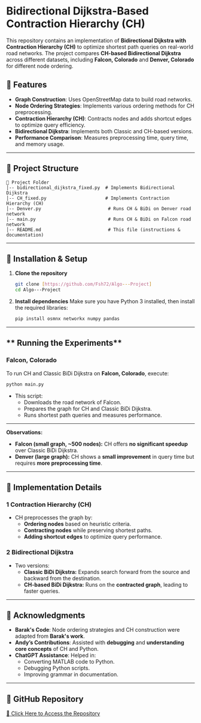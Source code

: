 # **Bidirectional Dijkstra-Based Contraction Hierarchy (CH)**
This repository contains an implementation of **Bidirectional Dijkstra with Contraction Hierarchy (CH)** to optimize shortest path queries on real-world road networks. 
The project compares **CH-based Bidirectional Dijkstra** across different datasets, including **Falcon, Colorado** and **Denver, Colorado** for different node ordering.

## **📌 Features**
- **Graph Construction**: Uses OpenStreetMap data to build road networks.
- **Node Ordering Strategies**: Implements various ordering methods for CH preprocessing.
- **Contraction Hierarchy (CH)**: Contracts nodes and adds shortcut edges to optimize query efficiency.
- **Bidirectional Dijkstra**: Implements both Classic and CH-based versions.
- **Performance Comparison**: Measures preprocessing time, query time, and memory usage.

---

## **📂 Project Structure**
```
📁 Project Folder
│-- bidirectional_dijkstra_fixed.py  # Implements Bidirectional Dijkstra
│-- CH_fixed.py                      # Implements Contraction Hierarchy (CH)
│-- Denver.py                         # Runs CH & BiDi on Denver road network
│-- main.py                           # Runs CH & BiDi on Falcon road network
│-- README.md                         # This file (instructions & documentation)
```

---

## **🚀 Installation & Setup**
1. **Clone the repository**
   ```bash
   git clone [https://github.com/Fsh72/Algo---Project]
   cd Algo---Project
   ```

2. **Install dependencies**
   Make sure you have Python 3 installed, then install the required libraries:
   ```bash
   pip install osmnx networkx numpy pandas
   ```

---

## ** Running the Experiments**
### **Falcon, Colorado**
To run CH and Classic BiDi Dijkstra on **Falcon, Colorado**, execute:
```bash
python main.py
```
- This script:
  - Downloads the road network of Falcon.
  - Prepares the graph for CH and Classic BiDi Dijkstra.
  - Runs shortest path queries and measures performance.

---
**Observations:**
- **Falcon (small graph, ~500 nodes):** CH offers **no significant speedup** over Classic BiDi Dijkstra.
- **Denver (large graph):** CH shows a **small improvement** in query time but requires **more preprocessing time**.

---

## **🔧 Implementation Details**
### **1 Contraction Hierarchy (CH)**
- CH preprocesses the graph by:
  - **Ordering nodes** based on heuristic criteria.
  - **Contracting nodes** while preserving shortest paths.
  - **Adding shortcut edges** to optimize query performance.

### **2 Bidirectional Dijkstra**
- Two versions:
  - **Classic BiDi Dijkstra:** Expands search forward from the source and backward from the destination.
  - **CH-based BiDi Dijkstra:** Runs on the **contracted graph**, leading to faster queries.

---

## **🤝 Acknowledgments**
- **Barak's Code**: Node ordering strategies and CH construction were adapted from **Barak's work**.
- **Andy’s Contributions**: Assisted with **debugging** and **understanding core concepts** of CH and Python.
- **ChatGPT Assistance**: Helped in:
  - Converting MATLAB code to Python.
  - Debugging Python scripts.
  - Improving grammar in documentation.

---

## **🔗 GitHub Repository**
[🔗 Click Here to Access the Repository](https://github.com/Fsh72/Algo---Project)
